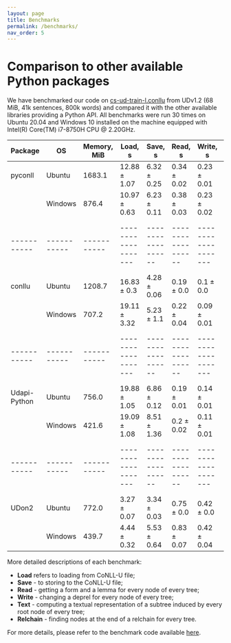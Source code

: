 ```yaml
---
layout: page
title: Benchmarks
permalink: /benchmarks/
nav_order: 5
---
```


# Comparison to other available Python packages
We have benchmarked our code on [cs-ud-train-l.conllu](https://github.com/UniversalDependencies/UD_Czech-PDT/raw/r1.2/cs-ud-train-l.conllu) from UDv1.2 (68 MiB, 41k sentences, 800k words) and compared it with the other available libraries providing a Python API. All benchmarks were run 30 times on Ubuntu 20.04 and Windows 10 installed on the machine equipped with Intel(R) Core(TM) i7-8750H CPU @ 2.20GHz. 

| Package     | OS          | Memory, MiB | Load, s             | Save, s            | Read, s            | Write, s            | Text, s            | Relchain, s        |
| ----------- | ----------- | ----------- | ------------------- | ------------------ | ------------------ | ------------------- | ------------------ | ------------------ |
| pyconll     | Ubuntu      | 1683.1      | 12.88 &plusmn; 1.07 | 6.32 &plusmn; 0.25 | 0.34 &plusmn; 0.02 | 0.23 &plusmn; 0.01  | NA                 | 0.47 &plusmn; 0.02 |
|             | Windows     | 876.4       | 10.97 &plusmn; 0.63 | 6.23 &plusmn; 0.11 | 0.38 &plusmn; 0.03 | 0.23 &plusmn; 0.02  | NA                 | 0.54 &plusmn; 0.04 |
| ----------- | ----------- | ----------- | ------------------- | ------------------ | ------------------ | ------------------- | ------------------ | ------------------ |
| conllu      | Ubuntu      | 1208.7      | 16.83 &plusmn; 0.3  | 4.28 &plusmn; 0.06 | 0.19 &plusmn; 0.0  | 0.1 &plusmn; 0.0    | NA                 | 0.25 &plusmn; 0.02 |
|             | Windows     | 707.2       | 19.11 &plusmn; 3.32 | 5.23 &plusmn; 1.1  | 0.22 &plusmn; 0.04 | 0.09 &plusmn; 0.01  | NA                 | 0.3 &plusmn; 0.06  |
| ----------- | ----------- | ----------- | ------------------- | ------------------ | ------------------ | ------------------- | ------------------ | ------------------ |
| Udapi-Python| Ubuntu      | 756.0       | 19.88 &plusmn; 1.05 | 6.86 &plusmn; 0.12 | 0.19 &plusmn; 0.01 | 0.14 &plusmn; 0.01  | 0.94 &plusmn; 0.03 | 0.16 &plusmn; 0.01 |
|             | Windows     | 421.6       | 19.09 &plusmn; 1.08 | 8.51 &plusmn; 1.36 | 0.2 &plusmn; 0.02  | 0.11 &plusmn; 0.01  | 1.01 &plusmn; 0.1  | 0.15 &plusmn; 0.01 |
| ----------- | ----------- | ----------- | ------------------- | ------------------ | ------------------ | ------------------- | ------------------ | ------------------ |
| UDon2       | Ubuntu      | 772.0       | 3.27 &plusmn; 0.07  | 3.34 &plusmn; 0.03 | 0.75 &plusmn; 0.0  | 0.42 &plusmn; 0.0   | 0.24 &plusmn; 0.0  | 0.14 &plusmn; 0.0  |
|             | Windows     | 439.7       | 4.44 &plusmn; 0.32  | 5.53 &plusmn; 0.64 | 0.83 &plusmn; 0.07 | 0.42 &plusmn; 0.04  | 0.41 &plusmn; 0.34 | 0.15 &plusmn; 0.01 |


More detailed descriptions of each benchmark:
- **Load** refers to loading from CoNLL-U file;
- **Save** - to storing to the CoNLL-U file;
- **Read** - getting a form and a lemma for every node of every tree;
- **Write** - changing a deprel for every node of every tree;
- **Text** - computing a textual representation of a subtree induced by every root node of every tree;
- **Relchain** - finding nodes at the end of a relchain for every tree.

For more details, please refer to the benchmark code available [here](https://github.com/udon2/udon2/tree/master/benchmarks).